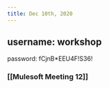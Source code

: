 ```yaml
---
title: Dec 10th, 2020
---
```


## username: workshop
password: fCjnB*EEU4F!S36!
### [[Mulesoft Meeting 12]]
